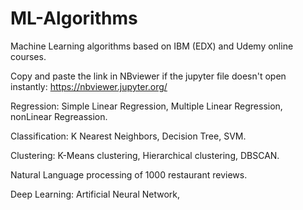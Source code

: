 # ML-Algorithms
Machine Learning algorithms based on IBM (EDX) and Udemy online courses.

Copy and paste the link in NBviewer if the jupyter file doesn't open instantly:
https://nbviewer.jupyter.org/

Regression: Simple Linear Regression, Multiple Linear Regression, nonLinear Regreassion.

Classification: K Nearest Neighbors, Decision Tree, SVM.

Clustering: K-Means clustering, Hierarchical clustering, DBSCAN.

Natural Language processing of 1000 restaurant reviews.

Deep Learning: Artificial Neural Network,
